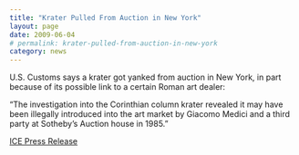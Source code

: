 ```yaml
---
title: "Krater Pulled From Auction in New York"
layout: page
date: 2009-06-04
# permalink: krater-pulled-from-auction-in-new-york
category: news
---
```

U.S. Customs says a krater got yanked from auction in New York, in part because of its possible link to a certain Roman art dealer:

“The investigation into the Corinthian column krater revealed it may have been illegally introduced into the art market by Giacomo Medici and a third party at Sotheby’s Auction house in 1985.”

[ICE Press Release](http://www.ice.gov/pi/nr/0906/090601newyork.htm)